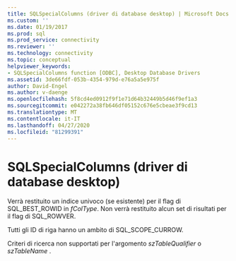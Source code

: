 ```yaml
---
title: SQLSpecialColumns (driver di database desktop) | Microsoft Docs
ms.custom: ''
ms.date: 01/19/2017
ms.prod: sql
ms.prod_service: connectivity
ms.reviewer: ''
ms.technology: connectivity
ms.topic: conceptual
helpviewer_keywords:
- SQLSpecialColumns function [ODBC], Desktop Database Drivers
ms.assetid: 3de66fdf-053b-4354-979d-e76a5a5e975f
author: David-Engel
ms.author: v-daenge
ms.openlocfilehash: 5f8cd4ed0912f9f1e71d64b32449b5d46f9ef1a3
ms.sourcegitcommit: e042272a38fb646df05152c676e5cbeae3f9cd13
ms.translationtype: MT
ms.contentlocale: it-IT
ms.lasthandoff: 04/27/2020
ms.locfileid: "81299391"
---
```

# <a name="sqlspecialcolumns-desktop-database-drivers"></a>SQLSpecialColumns (driver di database desktop)
Verrà restituito un indice univoco (se esistente) per il flag di SQL_BEST_ROWID in *fColType*. Non verrà restituito alcun set di risultati per il flag di SQL_ROWVER.  
  
 Tutti gli ID di riga hanno un ambito di SQL_SCOPE_CURROW.  
  
 Criteri di ricerca non supportati per l'argomento *szTableQualifier* o *szTableName* .
